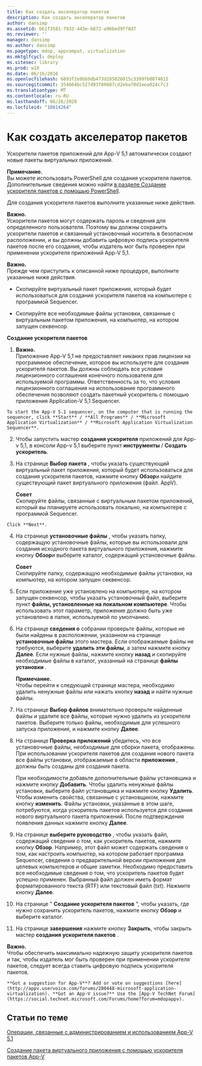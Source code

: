 ```yaml
---
title: Как создать акселератор пакетов
description: Как создать акселератор пакетов
author: dansimp
ms.assetid: b61f3581-7933-443e-b872-a96bed9ff8d7
ms.reviewer: ''
manager: dansimp
ms.author: dansimp
ms.pagetype: mdop, appcompat, virtualization
ms.mktglfcycl: deploy
ms.sitesec: library
ms.prod: w10
ms.date: 06/16/2016
ms.openlocfilehash: 6893f2e9bb9db473d285026015c3399fb0074015
ms.sourcegitcommit: 354664bc527d93f80687cd2eba70d1eea024c7c3
ms.translationtype: MT
ms.contentlocale: ru-RU
ms.lasthandoff: 06/26/2020
ms.locfileid: "10814264"
---
```

# Как создать акселератор пакетов


Ускорители пакетов приложений для App-V 5,1 автоматически создают новые пакеты виртуальных приложений.

**Примечание.**  
Вы можете использовать PowerShell для создания ускорителя пакетов. Дополнительные сведения можно найти [в разделе Создание ускорителя пакетов с помощью PowerShell](how-to-create-a-package-accelerator-by-using-powershell51.md).



Для создания ускорителя пакетов выполните указанные ниже действия.

**Важно.**  
Ускорители пакетов могут содержать пароль и сведения для определенного пользователя. Поэтому вы должны сохранить ускорители пакетов и связанный установочный носитель в безопасном расположении, и вы должны добавить цифровую подпись ускорителя пакетов после его создания, чтобы издатель мог быть проверен при применении ускорителя приложений App-V 5,1.



**Важно.**  
Прежде чем приступить к описанной ниже процедуре, выполните указанные ниже действия.

-   Скопируйте виртуальный пакет приложения, который будет использоваться для создания ускорителя пакетов на компьютере с программой Sequencer.

-   Скопируйте все необходимые файлы установки, связанные с виртуальным пакетом приложения, на компьютер, на котором запущен секвенсор.



**Создание ускорителя пакетов**

1.  **Важно.**  
    Приложение App-V 5,1 не предоставляет никаких прав лицензии на программное обеспечение, которое вы используете для создания ускорителя пакетов. Вы должны соблюдать все условия лицензионного соглашения конечного пользователя для используемой программы. Ответственность за то, что условия лицензионного соглашения на использование программного обеспечения позволяют создать пакетный ускоритель с помощью приложения Application-V 5,1 Sequencer.



~~~
To start the App-V 5.1 sequencer, on the computer that is running the sequencer, click **Start** / **All Programs** / **Microsoft Application Virtualization** / **Microsoft Application Virtualization Sequencer**.
~~~

2. Чтобы запустить мастер **создания ускорителя** приложений для App-v 5,1, в консоли App-v 5,1 выберите пункт **инструменты**  /  **Создать ускоритель**.

3. На странице **Выбор пакета** , чтобы указать существующий виртуальный пакет приложения, который будет использоваться для создания ускорителя пакетов, нажмите кнопку **Обзор**и найдите существующий пакет виртуального приложения (файл. AppV).

   **Совет**  
   Скопируйте файлы, связанные с виртуальным пакетом приложений, который вы планируете использовать локально, на компьютере с программой Sequencer.



~~~
Click **Next**.
~~~

4. На странице **установочные файлы** , чтобы указать папку, содержащую установочные файлы, которые вы использовали для создания исходного пакета виртуального приложения, нажмите кнопку **Обзор**и выберите каталог, содержащий установочные файлы.

   **Совет**  
   Скопируйте папку, содержащую необходимые файлы установки, на компьютер, на котором запущен секвенсор.



5. Если приложение уже установлено на компьютере, на котором запущен секвенсор, чтобы указать установочный файл, выберите пункт **файлы, установленные на локальном компьютере**. Чтобы использовать этот параметр, приложение должно быть уже установлено в папке, используемой по умолчанию.

6. На странице **сведения о** собрании проверьте файлы, которые не были найдены в расположении, указанном на странице **установочные файлы** этого мастера. Если отображаемые файлы не требуются, выберите **удалить эти файлы**, а затем нажмите кнопку **Далее**. Если нужные файлы, нажмите кнопку **назад** и скопируйте необходимые файлы в каталог, указанный на странице **файлы установки** .

   **Примечание.**  
   Чтобы перейти к следующей странице мастера, необходимо удалить ненужные файлы или нажать кнопку **назад** и найти нужные файлы.



7. На странице **Выбор файлов** внимательно проверьте найденные файлы и удалите все файлы, которые нужно удалить из ускорителя пакетов. Выберите только файлы, необходимые для успешного запуска приложения, и нажмите кнопку **Далее**.

8. На странице **Проверка приложений** убедитесь, что все установочные файлы, необходимые для сборки пакета, отображены. При использовании ускорителя пакетов для создания нового пакета все файлы установки, отображаемые в области **приложения** , должны быть созданы для создания пакета.

   При необходимости добавьте дополнительные файлы установщика и нажмите кнопку **Добавить**. Чтобы удалить ненужные файлы установки, выберите файл установщика и нажмите кнопку **Удалить**. Чтобы изменить свойства, связанные с установщиком, нажмите кнопку **изменить**. Файлы установки, указанные в этом шаге, потребуются, когда ускоритель пакетов используется для создания нового виртуального пакета приложений. После подтверждения появления данных нажмите кнопку **Далее**.

9. На странице **выберите руководство** , чтобы указать файл, содержащий сведения о том, как ускоритель пакетов, нажмите кнопку **Обзор**. Например, этот файл может содержать сведения о том, как настроить компьютер, на котором работает программа Sequencer, сведения о предварительной версии приложения для целевых компьютеров и общие заметки. Необходимо предоставить все необходимые сведения о том, что ускоритель пакетов будет успешно применен. Выбранный файл должен иметь формат форматированного текста (RTF) или текстовый файл (txt). Нажмите кнопку **Далее**.

10. На странице " **Создание ускорителя пакетов** ", чтобы указать, где нужно сохранить ускоритель пакетов, нажмите кнопку **Обзор** и выберите каталог.

11. На странице **завершения** нажмите кнопку **Закрыть**, чтобы закрыть мастер **создания ускорителя пакетов** .

   **Важно.**  
   Чтобы обеспечить максимально надежную защиту ускорителя пакетов и так, чтобы издатель мог быть проверен при применении ускорителя пакетов, следует всегда ставить цифровую подпись ускорителя пакетов.



~~~
**Got a suggestion for App-V**? Add or vote on suggestions [here](http://appv.uservoice.com/forums/280448-microsoft-application-virtualization). **Got an App-V issue?** Use the [App-V TechNet Forum](https://social.technet.microsoft.com/Forums/home?forum=mdopappv).
~~~

## Статьи по теме


[Операции, связанные с администрированием и использованием App-V 5.1](operations-for-app-v-51.md)

[Создание пакета виртуального приложения с помощью ускорителя пакетов App-V](how-to-create-a-virtual-application-package-using-an-app-v-package-accelerator51.md)









